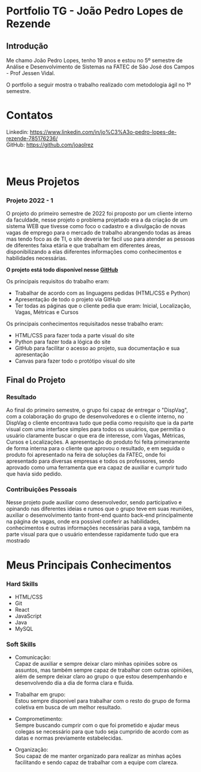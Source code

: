 # Portfolio TG - João Pedro Lopes de Rezende

## Introdução

Me chamo João Pedro Lopes, tenho 19 anos e estou no 5º semestre de Análise e Desenvolvimento de Sistemas na FATEC de São José dos Campos - Prof Jessen Vidal.

O portfolio a seguir mostra o trabalho realizado com metodologia ágil no 1º semestre.

# Contatos
Linkedin: https://www.linkedin.com/in/jo%C3%A3o-pedro-lopes-de-rezende-785176236/
<br>
GitHub: https://github.com/joaolrez
<br>
<br>
<br>

# Meus Projetos
### Projeto 2022 - 1

O projeto do primeiro semestre de 2022 foi proposto por um cliente interno da faculdade, nesse projeto o problema projetado era a da criação de um sistema WEB que tivesse como foco o cadastro e a divulgação de novas vagas de emprego para o mercado de trabalho
abrangendo todas as áreas mas tendo foco as de TI, o site deveria ter facil uso para atender as pessoas de diferentes faixa etária e que trabalham em diferentes áreas, disponibilizando a elas diiferentes informações como conhecimentos e habilidades necessárias.

**O projeto está todo disponível nesse [GitHub](https://github.com/joaolrez/DispVag)**

Os principais requisitos do trabalho eram:
- Trabalhar de acordo com as linguagens pedidas (HTML/CSS e Python)
- Apresentação de todo o projeto via GitHub
- Ter todas as páginas que o cliente pedia que eram: Inicial, Localização, Vagas, Métricas e Cursos
  

Os principais conhecimentos requisitados nesse trabalho eram:
- HTML/CSS para fazer toda a parte visual do site
- Python para fazer toda a lógica do site
- GitHub para facilitar o acesso ao projeto, sua documentação e sua apresentação
- Canvas para fazer todo o protótipo visual do site


## Final do Projeto
### Resultado
  Ao final do primeiro semestre, o grupo foi capaz de entregar o "DispVag", com a colaboração do grupo de desenvolvedores e o cliente interno, no DispVag o cliente encontrava tudo que pedia como requisito que ia da parte visual com uma interface simples para todos os usuários, que permitia o usuário claramente buscar o que era de interesse, com Vagas, Métricas, Cursos e Localizações. A apresentação do produto foi feita primeiramente de forma interna para o cliente que aprovou o resultado, e em seguida o produto foi apresentado na feira de soluções da FATEC, onde foi apresentado para diversas empresas e todos os professores, sendo aprovado como uma ferramenta que era capaz de auxiliar e cumprir tudo que havia sido pedido.

### Contribuições Pessoais
  Nesse projeto pude auxiliar como desenvolvedor, sendo participativo e opinando nas diferentes ideias e rumos que o grupo teve em suas reuniões, auxiliar o desenvolvimento tanto front-end quanto back-end principalmente na página de vagas, onde era possivel conferir as habilidades, conhecimentos e outras informações necessárias para a vaga, também na parte visual para que o usuário entendesse rapidamente tudo que era mostrado

# Meus Principais Conhecimentos

### Hard Skills
- HTML/CSS
- Git
- React
- JavaScript
- Java
- MySQL

### Soft Skills
- Comunicação: <br>
  Capaz de auxiliar e sempre deixar claro minhas opiniões sobre os assuntos, mas também sempre capaz de trabalhar com outras opiniões, além de sempre deixar claro ao grupo o que estou desempenhando e desenvolvendo dia a dia de forma clara e fluida.

- Trabalhar em grupo: <br>
  Estou sempre disponivel para trabalhar com o resto do grupo de forma coletiva em busca de um melhor resultado.

- Comprometimento: <br>
  Sempre buscando cumprir com o que foi prometido e ajudar meus colegas se necessário para que tudo seja cumprido de acordo com as datas e normas previamente estabelecidas.

- Organização: <br>
  Sou capaz de me manter organizado para realizar as minhas ações facilitando e sendo capaz de trabalhar com a equipe com clareza.




